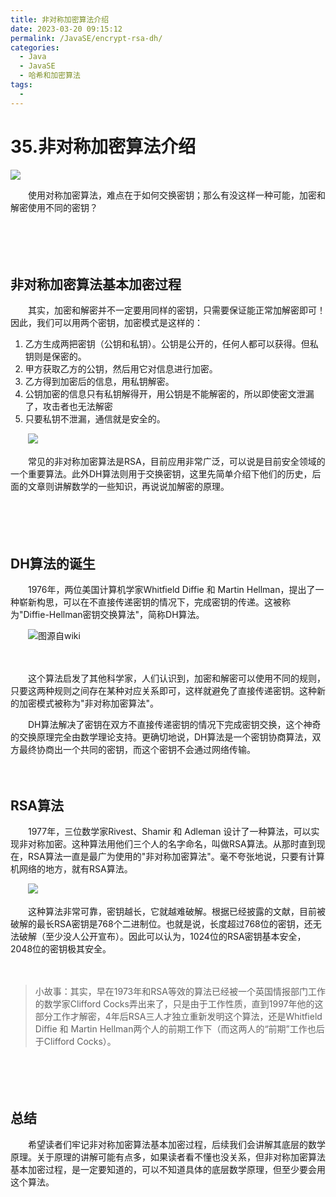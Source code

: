```yaml
---
title: 非对称加密算法介绍
date: 2023-03-20 09:15:12
permalink: /JavaSE/encrypt-rsa-dh/
categories:
  - Java
  - JavaSE
  - 哈希和加密算法
tags:
  - 
---
```



# 35.非对称加密算法介绍

![](https://image.peterjxl.com/blog/208.jpg)


　　使用对称加密算法，难点在于如何交换密钥；那么有没这样一种可能，加密和解密使用不同的密钥？
<!-- more -->
　　‍

　　‍

## 非对称加密算法基本加密过程

　　其实，加密和解密并不一定要用同样的密钥，只需要保证能正常加解密即可！因此，我们可以用两个密钥，加密模式是这样的：

1. 乙方生成两把密钥（公钥和私钥）。公钥是公开的，任何人都可以获得。但私钥则是保密的。
2. 甲方获取乙方的公钥，然后用它对信息进行加密。
3. 乙方得到加密后的信息，用私钥解密。
4. 公钥加密的信息只有私钥解得开，用公钥是不能解密的，所以即使密文泄漏了，攻击者也无法解密
5. 只要私钥不泄漏，通信就是安全的。

　　![](https://image.peterjxl.com/blog/image-20230313221921-s9txzkt.png)

　　常见的非对称加密算法是RSA，目前应用非常广泛，可以说是目前安全领域的一个重要算法。此外DH算法则用于交换密钥，这里先简单介绍下他们的历史，后面的文章则讲解数学的一些知识，再说说加解密的原理。

　　‍

　　‍

## DH算法的诞生

　　1976年，两位美国计算机学家Whitfield Diffie 和 Martin Hellman，提出了一种崭新构思，可以在不直接传递密钥的情况下，完成密钥的传递。这被称为"Diffie-Hellman密钥交换算法"，简称DH算法。

　　![图源自wiki](https://image.peterjxl.com/blog/image-20230312110301-srck6nx.png)

　　‍

　　这个算法启发了其他科学家，人们认识到，加密和解密可以使用不同的规则，只要这两种规则之间存在某种对应关系即可，这样就避免了直接传递密钥。这种新的加密模式被称为"非对称加密算法"。

　　DH算法解决了密钥在双方不直接传递密钥的情况下完成密钥交换，这个神奇的交换原理完全由数学理论支持。更确切地说，DH算法是一个密钥协商算法，双方最终协商出一个共同的密钥，而这个密钥不会通过网络传输。

　　‍

## RSA算法

　　1977年，三位数学家Rivest、Shamir 和 Adleman 设计了一种算法，可以实现非对称加密。这种算法用他们三个人的名字命名，叫做RSA算法。从那时直到现在，RSA算法一直是最广为使用的"非对称加密算法"。毫不夸张地说，只要有计算机网络的地方，就有RSA算法。

　　![](https://image.peterjxl.com/blog/image-20230311212629-fs44hij.png)

　　这种算法非常可靠，密钥越长，它就越难破解。根据已经披露的文献，目前被破解的最长RSA密钥是768个二进制位。也就是说，长度超过768位的密钥，还无法破解（至少没人公开宣布）。因此可以认为，1024位的RSA密钥基本安全，2048位的密钥极其安全。

　　‍

> 小故事：其实，早在1973年和RSA等效的算法已经被一个英国情报部门工作的数学家Clifford Cocks弄出来了，只是由于工作性质，直到1997年他的这部分工作才解密，4年后RSA三人才独立重新发明这个算法，还是Whitfield Diffie 和 Martin Hellman两个人的前期工作下（而这两人的“前期”工作也后于Clifford Cocks）。

　　‍

　　‍

## 总结

　　希望读者们牢记非对称加密算法基本加密过程，后续我们会讲解其底层的数学原理。关于原理的讲解可能有点多，如果读者看不懂也没关系，但非对称加密算法基本加密过程，是一定要知道的，可以不知道具体的底层数学原理，但至少要会用这个算法。
